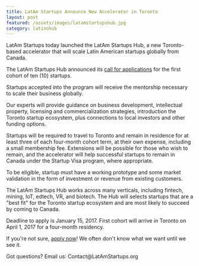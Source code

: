 ```yaml
---
title: LatAm Startups Announce New Accelerator in Toronto
layout: post
featured: /assets/images/latamstartupshub.jpg
category: latinohub
---
```

<p>
LatAm Startups today launched the LatAm Startups Hub, a new Toronto-based accelerator that will scale Latin American startups globally from Canada.
</p>

<p>
The LatAm Startups Hub announced its <a href="https://docs.google.com/forms/d/e/1FAIpQLSdHHAVexKL-2Q7MemVoXE9Hh4flEgDYEsGb3AsSGOcrs4BqmQ/viewform">call for applications</a> for the first cohort of ten (10) startups.
</p>

<p>
Startups accepted into the program will receive the mentorship necessary to scale their business globally.
</p>

<p>
Our experts will provide guidance on business development, intellectual property, licensing and commercialization strategies, introduction the Toronto startup ecosystem, plus connections to local investors and other funding options.
</p>

<!--more-->


<p>
Startups will be required to travel to Toronto and remain in residence for at least three of each four-month cohort term, at their own expense, including a small membership fee. Extensions will be possible for those who wish to remain, and the accelerator will help successful startups to remain in Canada under the Startup Visa program, where appropriate.
</p>

<p>
To be eligible, startup must have a working prototype and some market validation in the form of investment or revenue from existing customers.
</p>

<p>
The LatAm Startups Hub works across many verticals, including fintech, mining, IoT, edtech, VR, and biotech. The Hub will selects startups that are a "best fit" for the Toronto startup ecosystem and are most likely to succeed by coming to Canada.
</p>

<p>
Deadline to apply is January 15, 2017. First cohort will arrive in Toronto on April 1, 2017 for a four-month residency.
</p>

<p>
If you're not sure, <a href="https://docs.google.com/forms/d/e/1FAIpQLSdHHAVexKL-2Q7MemVoXE9Hh4flEgDYEsGb3AsSGOcrs4BqmQ/viewform">apply now</a>! We often don't know what we want until we see it.
</p>

<p>
Got questions? Email us: Contact@LatAmStartups.org
</p>

